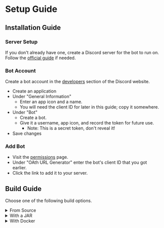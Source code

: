 # Setup Guide

## Installation Guide

### Server Setup
If you don't already have one, create a Discord server for the bot to run on. 
Follow the [official guide](https://support.discordapp.com/hc/en-us/articles/204849977-How-do-I-create-a-server-) if needed.

### Bot Account
Create a bot account in the [developers](https://discordapp.com/developers/applications/me) section of the Discord website.
- Create an application
- Under "General Information" 
	- Enter an app icon and a name.
	- You will need the client ID for later in this guide; copy it somewhere.
- Under "Bot"
	- Create a bot.
	- Give it a username, app icon, and record the token for future use.
		- Note: This is a secret token, don't reveal it!
- Save changes

### Add Bot
- Visit the [permissions](https://discordapi.com/permissions.html) page.
- Under "OAth URL Generator" enter the bot's client ID that you got earlier.
- Click the link to add it to your server.

## Build Guide

Choose one of the following build options.

<details>
<summary>From Source</summary>
	
### Prerequistes
- [Download](https://github.com/JakeJMattson/EmbedBot/archive/master.zip) this repository to your machine.
- Install [Java](https://www.oracle.com/technetwork/java/javase/downloads/index.html) JDK 8 or greater.
- Install [IntelliJ](https://www.jetbrains.com/idea/download/#section=windows) or another Maven compatible IDE.

### Building
Once you have your prerequistes installed, Maven will be used to handle all of the other dependencies and build the project.
If you downloaded IntelliJ, building with Maven is supported out of the box. Please read the [Maven import guide](https://www.jetbrains.com/help/idea/2018.3/maven-support.html#maven_import_project_start) if you're unfamiliar with this process.

## Running
If all went well, your bot instance should now be running! You can now run any of the [available commands](commands.md).

</details>

<details>
<summary>With a JAR</summary>

### Prerequistes
- Install [Java](https://www.oracle.com/technetwork/java/javase/downloads/index.html) JDK 8 or greater.
- Download one of the [releases](https://github.com/JakeJMattson/EmbedBot/releases/) (preferably the most recent one).

### Environment
- To run the JAR, you will need to be able to access Java from the command line/terminal. Run `java -version` and make sure your operating system can recognize the command.
- Place the JAR somehwere in its own folder, as it will generate configuration files. It is recommended that you put it somewhere out of the way instead of in the desktop/downloads folder.
- Make sure you have your bot token ready. This will be passed into the program in order to control your bot.

### Running
- Open the command prompt in the folder that the JAR is in.
- Run the following command: `java -jar EmbedBot.jar <token>`
	- `<token>` should be replaced with your Discord bot token
	
- The bot should respond that configuration files have been generated. This will be in the `config` folder within the folder you created for this project.
- Open `config.json` with any text editor and fill out the fields.
- Run the same command again: `java -jar EmbedBot.jar token`

The JAR will now read in your provided configuration values and start the bot. Your bot account should now be online!

</details>
<details>
<summary>With Docker</summary>

### Windows

1. Download and install the docker toolbox.
2. Clone this repository: `git clone https://github.com/JakeJMattson/EmbedBot.git` - 
    you can also just download and extract the zip file.
3. Open the command prompt
4. `cd /EmbedBot` - cd into the directory
5. `%CD%/scripts/deploy.bat <YOUR_BOT_TOKEN> <CONFIG_PATH>` 
    - replace <YOUR_BOT_TOKEN> with a valid discord bot token.
    - replace <CONFIG_PATH> with a path to where you want the bot configuration to be.
    
    **Important:** The paths required for a correct deployment on Windows are very specific.
    In order to mount correctly, the folder on your local machine must be within the shared folders of the VM.
    By default, the shared folder list is exclusively `C:\Users`. This includes all subdirectories. 
    It also requires a very specific format - using forward slashes, instead of the traditional Windows format.
    It's recommended to make a folder with a similar path to this: `/c/Users/account/embedbot` to store configurations.
    
6. Example run `%CD%/scripts/deploy.bat aokspdf.okwepofk.34p1o32kpo,pqo.sASDAwd /c/Users/account/embedbot`
   *note: The token is fake :)* 

## Linux

1. Download and install docker.
2. Clone this repository: `git clone https://github.com/JakeJMattson/EmbedBot.git` -
    you can also just download and extract the zip file.
3. Open a terminal or command prompt
4. `cd /EmbedBot` - cd into the directory
5. `./scripts/deploy.sh <YOUR_BOT_TOKEN> <CONFIG_PATH>` 
    - replace <YOUR_BOT_TOKEN> with a valid discord bot token.
    - replace <CONFIG_PATH> with a path to where you want the bot configuration to be.
      It's recommended to just make a folder called `/home/me/config`.
6. Example run `./scripts/deploy.sh aokspdf.okwepofk.34p1o32kpo,pqo.sASDAwd /home/me/config`
   *note: The token is fake :)* 

</details>
